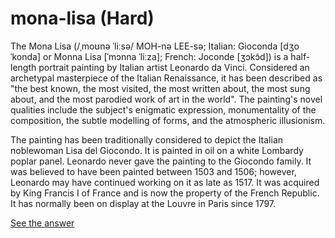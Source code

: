 # mona-lisa (Hard)
The Mona Lisa (/ˌmoʊnə ˈliːsə/ MOH-nə LEE-sə; Italian: Gioconda [dʒoˈkonda] or Monna Lisa [ˈmɔnna ˈliːza]; French: Joconde [ʒɔkɔ̃d]) is a half-length portrait painting by Italian artist Leonardo da Vinci. Considered an archetypal masterpiece of the Italian Renaissance, it has been described as "the best known, the most visited, the most written about, the most sung about, and the most parodied work of art in the world". The painting's novel qualities include the subject's enigmatic expression, monumentality of the composition, the subtle modelling of forms, and the atmospheric illusionism.

The painting has been traditionally considered to depict the Italian noblewoman Lisa del Giocondo. It is painted in oil on a white Lombardy poplar panel. Leonardo never gave the painting to the Giocondo family. It was believed to have been painted between 1503 and 1506; however, Leonardo may have continued working on it as late as 1517. It was acquired by King Francis I of France and is now the property of the French Republic. It has normally been on display at the Louvre in Paris since 1797.


[See the answer](https://github.com/Kaushik2201/mona-lisa/blob/main/answer.md)
